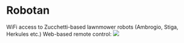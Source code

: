 # Robotan
WiFi access to Zucchetti-based lawnmower robots (Ambrogio, Stiga, Herkules etc.)
Web-based remote control:
<IMG SRC="./img/web-based%20-remote-control.png">
